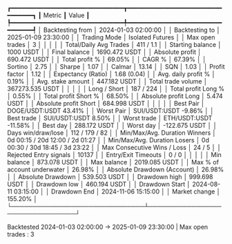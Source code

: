 ┏━━━━━━━━━━━━━━━━━━━━━━━━━━━━━━━┳━━━━━━━━━━━━━━━━━━━━━━━━━━━━━━━━━┓
┃ Metric                        ┃ Value                           ┃
┡━━━━━━━━━━━━━━━━━━━━━━━━━━━━━━━╇━━━━━━━━━━━━━━━━━━━━━━━━━━━━━━━━━┩
│ Backtesting from              │ 2024-01-03 02:00:00             │
│ Backtesting to                │ 2025-01-09 23:30:00             │
│ Trading Mode                  │ Isolated Futures                │
│ Max open trades               │ 3                               │
│                               │                                 │
│ Total/Daily Avg Trades        │ 411 / 1.1                       │
│ Starting balance              │ 1000 USDT                       │
│ Final balance                 │ 1690.472 USDT                   │
│ Absolute profit               │ 690.472 USDT                    │
│ Total profit %                │ 69.05%                          │
│ CAGR %                        │ 67.39%                          │
│ Sortino                       │ 2.75                            │
│ Sharpe                        │ 1.07                            │
│ Calmar                        │ 13.14                           │
│ SQN                           │ 1.03                            │
│ Profit factor                 │ 1.12                            │
│ Expectancy (Ratio)            │ 1.68 (0.04)                     │
│ Avg. daily profit %           │ 0.19%                           │
│ Avg. stake amount             │ 447.182 USDT                    │
│ Total trade volume            │ 367273.535 USDT                 │
│                               │                                 │
│ Long / Short                  │ 187 / 224                       │
│ Total profit Long %           │ 0.55%                           │
│ Total profit Short %          │ 68.50%                          │
│ Absolute profit Long          │ 5.474 USDT                      │
│ Absolute profit Short         │ 684.998 USDT                    │
│                               │                                 │
│ Best Pair                     │ DOGE/USDT:USDT 43.41%           │
│ Worst Pair                    │ SUI/USDT:USDT -9.86%            │
│ Best trade                    │ SUI/USDT:USDT 8.50%             │
│ Worst trade                   │ ETH/USDT:USDT -11.58%           │
│ Best day                      │ 288.172 USDT                    │
│ Worst day                     │ -122.675 USDT                   │
│ Days win/draw/lose            │ 112 / 179 / 82                  │
│ Min/Max/Avg. Duration Winners │ 0d 00:15 / 20d 12:00 / 2d 01:27 │
│ Min/Max/Avg. Duration Losers  │ 0d 00:30 / 30d 18:45 / 3d 23:22 │
│ Max Consecutive Wins / Loss   │ 24 / 5                          │
│ Rejected Entry signals        │ 10137                           │
│ Entry/Exit Timeouts           │ 0 / 0                           │
│                               │                                 │
│ Min balance                   │ 873.078 USDT                    │
│ Max balance                   │ 2019.085 USDT                   │
│ Max % of account underwater   │ 26.98%                          │
│ Absolute Drawdown (Account)   │ 26.98%                          │
│ Absolute Drawdown             │ 539.503 USDT                    │
│ Drawdown high                 │ 999.698 USDT                    │
│ Drawdown low                  │ 460.194 USDT                    │
│ Drawdown Start                │ 2024-08-11 03:15:00             │
│ Drawdown End                  │ 2024-11-06 15:15:00             │
│ Market change                 │ 155.20%                         │
└───────────────────────────────┴─────────────────────────────────┘

Backtested 2024-01-03 02:00:00 -> 2025-01-09 23:30:00 | Max open trades : 3
